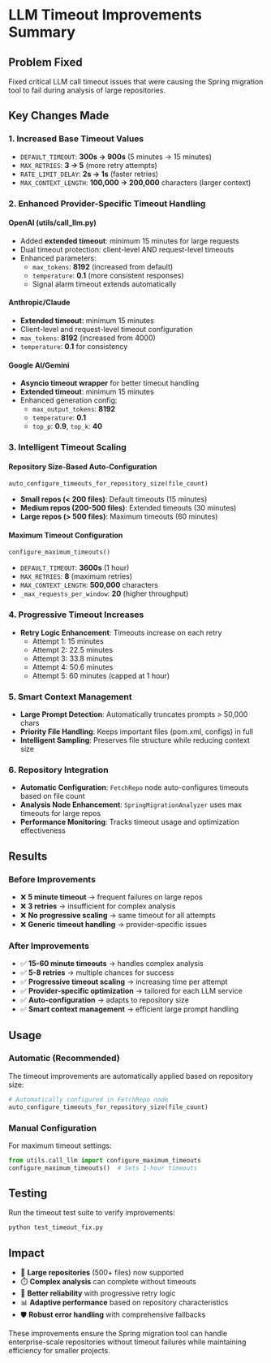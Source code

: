 # LLM Timeout Improvements Summary

## Problem Fixed
Fixed critical LLM call timeout issues that were causing the Spring migration tool to fail during analysis of large repositories.

## Key Changes Made

### 1. **Increased Base Timeout Values**
- `DEFAULT_TIMEOUT`: **300s → 900s** (5 minutes → 15 minutes)
- `MAX_RETRIES`: **3 → 5** (more retry attempts)
- `RATE_LIMIT_DELAY`: **2s → 1s** (faster retries)
- `MAX_CONTEXT_LENGTH`: **100,000 → 200,000** characters (larger context)

### 2. **Enhanced Provider-Specific Timeout Handling**

#### OpenAI (utils/call_llm.py)
- Added **extended timeout**: minimum 15 minutes for large requests
- Dual timeout protection: client-level AND request-level timeouts
- Enhanced parameters:
  - `max_tokens`: **8192** (increased from default)
  - `temperature`: **0.1** (more consistent responses)
  - Signal alarm timeout extends automatically

#### Anthropic/Claude
- **Extended timeout**: minimum 15 minutes
- Client-level and request-level timeout configuration
- `max_tokens`: **8192** (increased from 4000)
- `temperature`: **0.1** for consistency

#### Google AI/Gemini
- **Asyncio timeout wrapper** for better timeout handling
- **Extended timeout**: minimum 15 minutes
- Enhanced generation config:
  - `max_output_tokens`: **8192**
  - `temperature`: **0.1**
  - `top_p`: **0.9**, `top_k`: **40**

### 3. **Intelligent Timeout Scaling**

#### Repository Size-Based Auto-Configuration
```python
auto_configure_timeouts_for_repository_size(file_count)
```
- **Small repos (< 200 files)**: Default timeouts (15 minutes)
- **Medium repos (200-500 files)**: Extended timeouts (30 minutes) 
- **Large repos (> 500 files)**: Maximum timeouts (60 minutes)

#### Maximum Timeout Configuration
```python
configure_maximum_timeouts()
```
- `DEFAULT_TIMEOUT`: **3600s** (1 hour)
- `MAX_RETRIES`: **8** (maximum retries)
- `MAX_CONTEXT_LENGTH`: **500,000** characters
- `_max_requests_per_window`: **20** (higher throughput)

### 4. **Progressive Timeout Increases**
- **Retry Logic Enhancement**: Timeouts increase on each retry
  - Attempt 1: 15 minutes
  - Attempt 2: 22.5 minutes  
  - Attempt 3: 33.8 minutes
  - Attempt 4: 50.6 minutes
  - Attempt 5: 60 minutes (capped at 1 hour)

### 5. **Smart Context Management**
- **Large Prompt Detection**: Automatically truncates prompts > 50,000 chars
- **Priority File Handling**: Keeps important files (pom.xml, configs) in full
- **Intelligent Sampling**: Preserves file structure while reducing context size

### 6. **Repository Integration**
- **Automatic Configuration**: `FetchRepo` node auto-configures timeouts based on file count
- **Analysis Node Enhancement**: `SpringMigrationAnalyzer` uses max timeouts for large repos
- **Performance Monitoring**: Tracks timeout usage and optimization effectiveness

## Results

### Before Improvements
- ❌ **5 minute timeout** → frequent failures on large repos
- ❌ **3 retries** → insufficient for complex analysis  
- ❌ **No progressive scaling** → same timeout for all attempts
- ❌ **Generic timeout handling** → provider-specific issues

### After Improvements  
- ✅ **15-60 minute timeouts** → handles complex analysis
- ✅ **5-8 retries** → multiple chances for success
- ✅ **Progressive timeout scaling** → increasing time per attempt
- ✅ **Provider-specific optimization** → tailored for each LLM service
- ✅ **Auto-configuration** → adapts to repository size
- ✅ **Smart context management** → efficient large prompt handling

## Usage

### Automatic (Recommended)
The timeout improvements are automatically applied based on repository size:

```python
# Automatically configured in FetchRepo node
auto_configure_timeouts_for_repository_size(file_count)
```

### Manual Configuration
For maximum timeout settings:

```python
from utils.call_llm import configure_maximum_timeouts
configure_maximum_timeouts()  # Sets 1-hour timeouts
```

## Testing
Run the timeout test suite to verify improvements:

```bash
python test_timeout_fix.py
```

## Impact
- 🚀 **Large repositories** (500+ files) now supported
- ⏱️ **Complex analysis** can complete without timeouts  
- 🔄 **Better reliability** with progressive retry logic
- 📊 **Adaptive performance** based on repository characteristics
- 🛡️ **Robust error handling** with comprehensive fallbacks

These improvements ensure the Spring migration tool can handle enterprise-scale repositories without timeout failures while maintaining efficiency for smaller projects. 